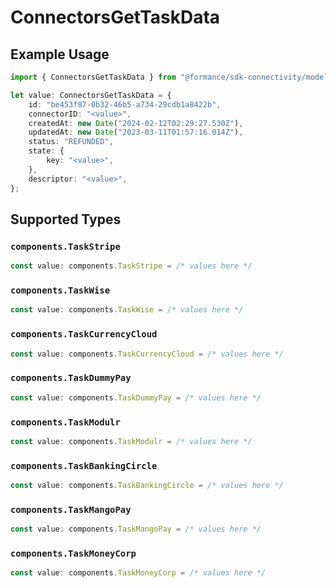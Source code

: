 # ConnectorsGetTaskData

## Example Usage

```typescript
import { ConnectorsGetTaskData } from "@formance/sdk-connectivity/models/operations";

let value: ConnectorsGetTaskData = {
    id: "be453f87-0b32-46b5-a734-29cdb1a8422b",
    connectorID: "<value>",
    createdAt: new Date("2024-02-12T02:29:27.530Z"),
    updatedAt: new Date("2023-03-11T01:57:16.014Z"),
    status: "REFUNDED",
    state: {
        key: "<value>",
    },
    descriptor: "<value>",
};
```

## Supported Types

### `components.TaskStripe`

```typescript
const value: components.TaskStripe = /* values here */
```

### `components.TaskWise`

```typescript
const value: components.TaskWise = /* values here */
```

### `components.TaskCurrencyCloud`

```typescript
const value: components.TaskCurrencyCloud = /* values here */
```

### `components.TaskDummyPay`

```typescript
const value: components.TaskDummyPay = /* values here */
```

### `components.TaskModulr`

```typescript
const value: components.TaskModulr = /* values here */
```

### `components.TaskBankingCircle`

```typescript
const value: components.TaskBankingCircle = /* values here */
```

### `components.TaskMangoPay`

```typescript
const value: components.TaskMangoPay = /* values here */
```

### `components.TaskMoneyCorp`

```typescript
const value: components.TaskMoneyCorp = /* values here */
```

